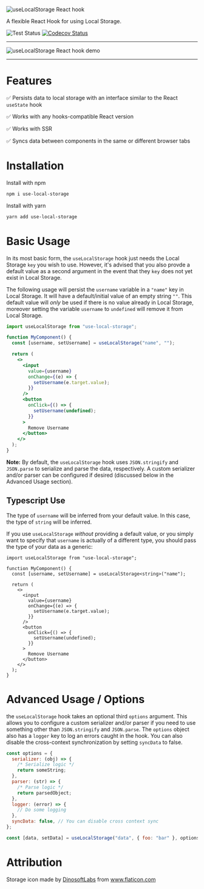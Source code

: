 ![useLocalStorage React hook](https://raw.githubusercontent.com/nas5w/use-local-storage/master/uls-logo.png)

A flexible React Hook for using Local Storage.

![Test Status](https://github.com/nas5w/use-local-storage/actions/workflows/test.yml/badge.svg) [![Codecov Status](https://codecov.io/gh/nas5w/use-local-storage/branch/master/graph/badge.svg)](https://codecov.io/gh/nas5w/use-local-storage/branch/master)

<hr />

![useLocalStorage React hook demo](https://raw.githubusercontent.com/nas5w/use-local-storage/master/uls-demo.gif)

<hr />

# Features

✅ Persists data to local storage with an interface similar to the React `useState` hook

✅ Works with any hooks-compatible React version

✅ Works with SSR

✅ Syncs data between components in the same or different browser tabs

# Installation

Install with npm

```bash
npm i use-local-storage
```

Install with yarn

```bash
yarn add use-local-storage
```

# Basic Usage

In its most basic form, the `useLocalStorage` hook just needs the Local Storage `key` you wish to use. However, it's advised that you also provde a default value as a second argument in the event that they `key` does not yet exist in Local Storage.

The following usage will persist the `username` variable in a `"name"` key in Local Storage. It will have a default/initial value of an empty string `""`. This default value will _only_ be used if there is no value already in Local Storage, moreover setting the variable `username` to `undefined` will remove it from Local Storage.

```jsx
import useLocalStorage from "use-local-storage";

function MyComponent() {
  const [username, setUsername] = useLocalStorage("name", "");

  return (
    <>
      <input
        value={username}
        onChange={(e) => {
          setUsername(e.target.value);
        }}
      />
      <button
        onClick={() => {
          setUsername(undefined);
        }}
      >
        Remove Username
      </button>
    </>
  );
}
```

**Note:** By default, the `useLocalStorage` hook uses `JSON.stringify` and `JSON.parse` to serialize and parse the data, respectively. A custom serializer and/or parser can be configured if desired (discussed below in the Advanced Usage section).

## Typescript Use

The type of `username` will be inferred from your default value. In this case, the type of `string` will be inferred.

If you use `useLocalStorage` _without_ providing a default value, or you simply want to specify that `username` is actually of a different type, you should pass the type of your data as a generic:

```tsx
import useLocalStorage from "use-local-storage";

function MyComponent() {
  const [username, setUsername] = useLocalStorage<string>("name");

  return (
    <>
      <input
        value={username}
        onChange={(e) => {
          setUsername(e.target.value);
        }}
      />
      <button
        onClick={() => {
          setUsername(undefined);
        }}
      >
        Remove Username
      </button>
    </>
  );
}
```

# Advanced Usage / Options

the `useLocalStorage` hook takes an optional third `options` argument. This allows you to configure a custom serializer and/or parser if you need to use something other than `JSON.stringify` and `JSON.parse`. The `options` object also has a `logger` key to log an errors caught in the hook. You can also disable the cross-context synchronization by setting `syncData` to false.

```javascript
const options = {
  serializer: (obj) => {
    /* Serialize logic */
    return someString;
  },
  parser: (str) => {
    /* Parse logic */
    return parsedObject;
  },
  logger: (error) => {
    // Do some logging
  },
  syncData: false, // You can disable cross context sync
};

const [data, setData] = useLocalStorage("data", { foo: "bar" }, options);
```

# Attribution

<div>Storage icon made by <a href="https://www.flaticon.com/authors/dinosoftlabs" title="DinosoftLabs">DinosoftLabs</a> from <a href="https://www.flaticon.com/" title="Flaticon">www.flaticon.com</a></div>
